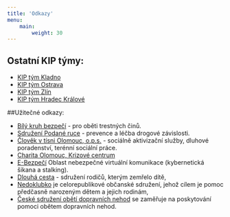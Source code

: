 ```yaml
---
title: 'Odkazy'
menu:
    main:
        weight: 30
---
```


## Ostatní KIP týmy:

* [KIP tým Kladno](http://kiptym.cz/)
* [KIP tým Ostrava](http://www.kiptymostrava.websnadno.cz/)
* [KIP tým Zlín](http://www.adra.cz/projekty/projekty-v-cr/dobrovolnicka-centra/zlin/kip-tym)
* [KIP tým Hradec Králové](http://www.kiptymhk.cz/)


##Užitečné odkazy:

* [Bílý kruh bezpečí](http://www.bkb.cz/) - pro oběti trestných činů.
* [Sdružení Podané ruce](http://www.podaneruce.cz/) - prevence a léčba drogové závislosti.
* [Člověk v tísni Olomouc, o.p.s.](http://www.clovekvtisni.cz/index2.php?id=600) - sociálně aktivizační služby, dluhové poradenství, terénní sociální práce.
* [Charita Olomouc, Krizové centrum](http://www.olomouc.eu/kpss/view.php?nazevclanku=charita-olomouc-krizove-centrum&cisloclanku=2010060008)
* [E-Bezpečí](http://www.e-bezpeci.cz/) Oblast nebezpečné virtuální komunikace (kybernetická šikana a stalking).
* [Dlouhá cesta](http://www.dlouhacesta.cz/) - sdružení rodičů, kterým zemřelo dítě,
* [Nedoklubko](http://nedoklubko.cz/) je celorepublikové občanské sdružení, jehož cílem je pomoc předčasně narozeným dětem a jejich rodinám,
* [České sdružení obětí dopravních nehod](http://www.csodn.cz/) se zaměřuje na poskytování pomoci obětem dopravních nehod.
